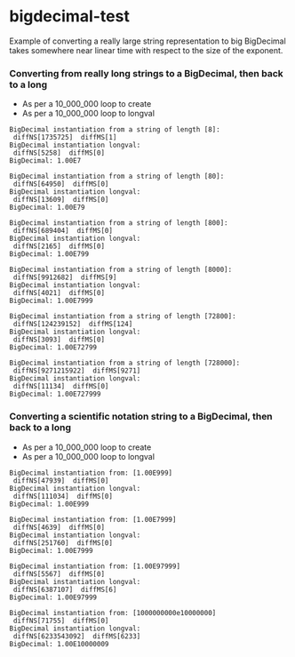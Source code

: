 # bigdecimal-test

Example of converting a really large string representation to big BigDecimal
takes somewhere near linear time with respect to the size of the exponent.


### Converting from really long strings to a BigDecimal, then back to a long

- As per a 10_000_000 loop to create
- As per a 10_000_000 loop to longval

```
BigDecimal instantiation from a string of length [8]: 
 diffNS[1735725]  diffMS[1]
BigDecimal instantiation longval: 
 diffNS[5258]  diffMS[0]
BigDecimal: 1.00E7

BigDecimal instantiation from a string of length [80]: 
 diffNS[64950]  diffMS[0]
BigDecimal instantiation longval: 
 diffNS[13609]  diffMS[0]
BigDecimal: 1.00E79

BigDecimal instantiation from a string of length [800]: 
 diffNS[689404]  diffMS[0]
BigDecimal instantiation longval: 
 diffNS[2165]  diffMS[0]
BigDecimal: 1.00E799

BigDecimal instantiation from a string of length [8000]: 
 diffNS[9912682]  diffMS[9]
BigDecimal instantiation longval: 
 diffNS[4021]  diffMS[0]
BigDecimal: 1.00E7999

BigDecimal instantiation from a string of length [72800]: 
 diffNS[124239152]  diffMS[124]
BigDecimal instantiation longval: 
 diffNS[3093]  diffMS[0]
BigDecimal: 1.00E72799

BigDecimal instantiation from a string of length [728000]: 
 diffNS[9271215922]  diffMS[9271]
BigDecimal instantiation longval: 
 diffNS[11134]  diffMS[0]
BigDecimal: 1.00E727999
```


### Converting a scientific notation string to a BigDecimal, then back to a long

- As per a 10_000_000 loop to create
- As per a 10_000_000 loop to longval

```
BigDecimal instantiation from: [1.00E999]
 diffNS[47939]  diffMS[0]
BigDecimal instantiation longval: 
 diffNS[111034]  diffMS[0]
BigDecimal: 1.00E999

BigDecimal instantiation from: [1.00E7999]
 diffNS[4639]  diffMS[0]
BigDecimal instantiation longval: 
 diffNS[251760]  diffMS[0]
BigDecimal: 1.00E7999

BigDecimal instantiation from: [1.00E97999]
 diffNS[5567]  diffMS[0]
BigDecimal instantiation longval: 
 diffNS[6387107]  diffMS[6]
BigDecimal: 1.00E97999

BigDecimal instantiation from: [1000000000e10000000]
 diffNS[71755]  diffMS[0]
BigDecimal instantiation longval: 
 diffNS[6233543092]  diffMS[6233]
BigDecimal: 1.00E10000009

```


